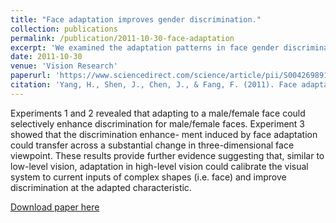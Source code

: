 ```yaml
---
title: "Face adaptation improves gender discrimination."
collection: publications
permalink: /publication/2011-10-30-face-adaptation
excerpt: 'We examined the adaptation patterns in face gender discrimination.'
date: 2011-10-30
venue: 'Vision Research'
paperurl: 'https://www.sciencedirect.com/science/article/pii/S0042698910004979'
citation: 'Yang, H., Shen, J., Chen, J., & Fang, F. (2011). Face adaptation improves gender discrimination. <i>Vision Research, 51</i>(1), 105-110. doi:10.1016/j.visres.2010.10.006<br><br>'
---
```

Experiments 1 and 2 revealed that adapting to a male/female face could selectively
enhance discrimination for male/female faces. Experiment 3 showed that the discrimination enhance-
ment induced by face adaptation could transfer across a substantial change in three-dimensional face
viewpoint. These results provide further evidence suggesting that, similar to low-level vision, adaptation
in high-level vision could calibrate the visual system to current inputs of complex shapes (i.e. face) and
improve discrimination at the adapted characteristic.

[Download paper here](https://drive.google.com/open?id=0ByWLjGvnG6aHMzdqcEV1aVlJMmM)
